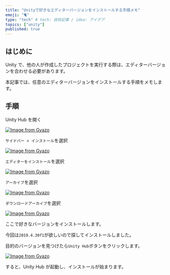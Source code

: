 ```yaml
---
title: "Unityで好きなエディターバージョンをインストールする手順メモ"
emoji: "🐈"
type: "tech" # tech: 技術記事 / idea: アイデア
topics: ["unity"]
published: true
---
```


## はじめに

Unity で、他の人が作成したプロジェクトを実行する際は、エディターバージョンを合わせる必要があります。

本記事では、任意のエディターバージョンをインストールする手順をメモします。

## 手順

Unity Hub を開く

[![Image from Gyazo](https://i.gyazo.com/029467dd2cf6876cc65dc7b94e31ebc3.png)](https://gyazo.com/029467dd2cf6876cc65dc7b94e31ebc3)

`サイドバー > インストール`を選択

[![Image from Gyazo](https://i.gyazo.com/99f7feefad91d176f276c16c74b26e7e.png)](https://gyazo.com/99f7feefad91d176f276c16c74b26e7e)

`エディターをインストール`を選択

[![Image from Gyazo](https://i.gyazo.com/5d784df1dd19357af8d65c58dbf6f674.png)](https://gyazo.com/5d784df1dd19357af8d65c58dbf6f674)

`アーカイブ`を選択

[![Image from Gyazo](https://i.gyazo.com/77897ef828e94d64b126be92227e7df1.png)](https://gyazo.com/77897ef828e94d64b126be92227e7df1)

`ダウンロードアーカイブ`を選択

[![Image from Gyazo](https://i.gyazo.com/c525df450b09f7675067d99d9ad47cab.png)](https://gyazo.com/c525df450b09f7675067d99d9ad47cab)

ここで好きなバージョンをインストールします。

今回は`2019.4.30f1`が欲しいので探してインストールしました。

目的のバージョンを見つけたら`Unity Hub`ボタンをクリックします。

[![Image from Gyazo](https://i.gyazo.com/5a7d1949787b58d7dab725e9f8ece951.png)](https://gyazo.com/5a7d1949787b58d7dab725e9f8ece951)

すると、Unity Hub が起動し、インストールが始まります。
